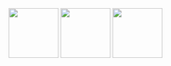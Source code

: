 



<div id="header" align="center">
  <img src="https://img.shields.io/badge/YouTube-red?style=for-the-badge&logo=youtube&logoColor=white" width="100"/>
  <img src="https://img.shields.io/badge/Twitter-blue?style=for-the-badge&logo=twitter&logoColor=white" width="100"/>
  <img src="https://media.giphy.com/media/M9gbBd9nbDrOTu1Mqx/giphy.gif" width="100"/>
</div>
